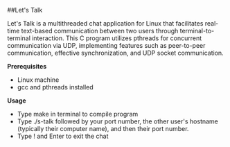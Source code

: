 ##Let's Talk

Let's Talk is a multithreaded chat application for Linux that facilitates real-time text-based communication between two users through terminal-to-terminal interaction. This C program utilizes pthreads for concurrent communication via UDP, implementing features such as peer-to-peer communication, effective synchronization, and UDP socket communication.

**Prerequisites**
* Linux machine
* gcc and pthreads installed

**Usage**
* Type make in terminal to compile program
* Type ./s-talk followed by your port number, the other user's hostname (typically their computer name), and then their port number.
* Type ! and Enter to exit the chat
